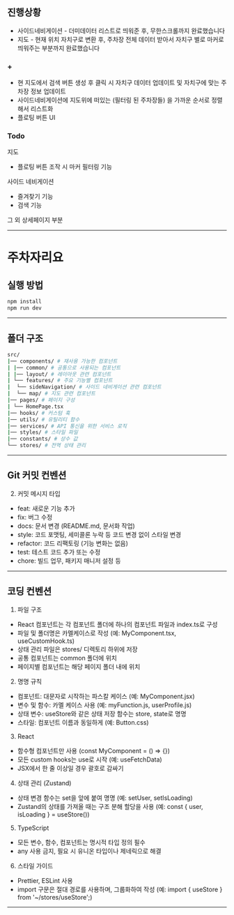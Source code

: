 ## 진행상황

- 사이드네비게이션 - 더미데이터 리스트로 띄워준 후, 무한스크롤까지 완료했습니다
- 지도 - 현재 위치 자치구로 변환 후, 주차장 전체 데이터 받아서 자치구 별로 마커로 띄워주는 부분까지 완료했습니다

### +

- 현 지도에서 검색 버튼 생성 후 클릭 시 자치구 데이터 업데이트 및 자치구에 맞는 주차장 정보 업데이트
- 사이드네비게이션에 지도위에 떠있는 (필터링 된 주차장들) 을 가까운 순서로 정렬해서 리스트화
- 플로팅 버튼 UI

### Todo

지도
- 플로팅 버튼 조작 시 마커 필터링 기능

사이드 네비게이션
- 즐겨찾기 기능
- 검색 기능

그 외 상세페이지 부분

---

# 주차자리요

## 실행 방법

```bash
npm install
npm run dev
```

---

## 폴더 구조

```bash
src/
|── components/ # 재사용 가능한 컴포넌트
| |── common/ # 공통으로 사용되는 컴포넌트
| |── layout/ # 레이아웃 관련 컴포넌트
| └── features/ # 주요 기능별 컴포넌트
|  └── sideNavigation/ # 사이드 네비게이션 관련 컴포넌트
|  └── map/ # 지도 관련 컴포넌트
|── pages/ # 페이지 구성
| └── HomePage.tsx
|── hooks/ # 커스텀 훅
|── utils/ # 유틸리티 함수
|── services/ # API 통신을 위한 서비스 로직
|── styles/ # 스타일 파일
|── constants/ # 상수 값
└── stores/ # 전역 상태 관리

```

---

## Git 커밋 컨벤션

2. 커밋 메시지 타입

- feat: 새로운 기능 추가
- fix: 버그 수정
- docs: 문서 변경 (README.md, 문서화 작업)
- style: 코드 포맷팅, 세미콜론 누락 등 코드 변경 없이 스타일 변경
- refactor: 코드 리팩토링 (기능 변화는 없음)
- test: 테스트 코드 추가 또는 수정
- chore: 빌드 업무, 패키지 매니저 설정 등

---

## 코딩 컨벤션

1. 파일 구조

- React 컴포넌트는 각 컴포넌트 폴더에 하나의 컴포넌트 파일과 index.ts로 구성
- 파일 및 폴더명은 카멜케이스로 작성 (예: MyComponent.tsx, useCustomHook.ts)
- 상태 관리 파일은 stores/ 디렉토리 하위에 저장
- 공통 컴포넌트는 common 폴더에 위치
- 페이지별 컴포넌트는 해당 페이지 폴더 내에 위치

2. 명명 규칙

- 컴포넌트: 대문자로 시작하는 파스칼 케이스 (예: MyComponent.jsx)
- 변수 및 함수: 카멜 케이스 사용 (예: myFunction.js, userProfile.js)
- 상태 변수: useStore와 같은 상태 저장 함수는 store, state로 명명
- 스타일: 컴포넌트 이름과 동일하게 (예: Button.css)

3. React

- 함수형 컴포넌트만 사용 (const MyComponent = () => {})
- 모든 custom hooks는 use로 시작 (예: useFetchData)
- JSX에서 한 줄 이상일 경우 괄호로 감싸기

4. 상태 관리 (Zustand)

- 상태 변경 함수는 set을 앞에 붙여 명명 (예: setUser, setIsLoading)
- Zustand의 상태를 가져올 때는 구조 분해 할당을 사용 (예: const { user, isLoading } = useStore())

5. TypeScript

- 모든 변수, 함수, 컴포넌트는 명시적 타입 정의 필수
- any 사용 금지, 필요 시 유니온 타입이나 제네릭으로 해결

6. 스타일 가이드

- Prettier, ESLint 사용
- import 구문은 절대 경로를 사용하며, 그룹화하여 작성 (예: import { useStore } from '~/stores/useStore';)

---

